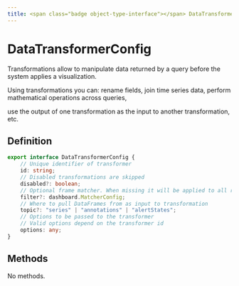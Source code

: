 ```yaml
---
title: <span class="badge object-type-interface"></span> DataTransformerConfig
---
```

# <span class="badge object-type-interface"></span> DataTransformerConfig

Transformations allow to manipulate data returned by a query before the system applies a visualization.

Using transformations you can: rename fields, join time series data, perform mathematical operations across queries,

use the output of one transformation as the input to another transformation, etc.

## Definition

```typescript
export interface DataTransformerConfig {
	// Unique identifier of transformer
	id: string;
	// Disabled transformations are skipped
	disabled?: boolean;
	// Optional frame matcher. When missing it will be applied to all results
	filter?: dashboard.MatcherConfig;
	// Where to pull DataFrames from as input to transformation
	topic?: "series" | "annotations" | "alertStates";
	// Options to be passed to the transformer
	// Valid options depend on the transformer id
	options: any;
}

```
## Methods

No methods.
